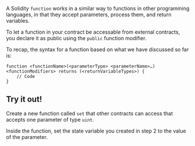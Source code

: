 A Solidity `function` works in a similar way to functions in other programming languages, in that they accept parameters, process them, and return variables.

To let a function in your contract be accessable from external contracts, you declare it as public using the `public` function modifier.

To recap, the syntax for a function based on what we have discussed so far is:

```solidity
function <functionName>(<parameterType> <parameterName>…) <functionModifiers> returns (<returnVariableTypes>) {
    // Code
}
```

## Try it out!

Create a new function called `set` that other contracts can access that accepts one parameter of type `uint`.

Inside the function, set the state variable you created in step 2 to the value of the parameter.
